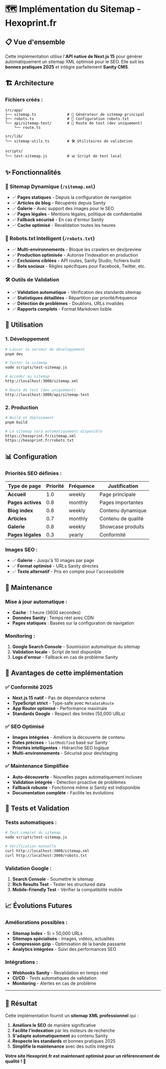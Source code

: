 # 🗺️ Implémentation du Sitemap - Hexoprint.fr

## 📋 Vue d'ensemble

Cette implémentation utilise l'**API native de Next.js 15** pour générer automatiquement un sitemap XML optimisé pour le SEO. Elle suit les **bonnes pratiques 2025** et intègre parfaitement **Sanity CMS**.

## 🏗️ Architecture

### **Fichiers créés :**

```
src/app/
├── sitemap.ts              # 🎯 Générateur de sitemap principal
├── robots.ts               # 🤖 Configuration robots.txt
└── api/sitemap-test/       # 🧪 Route de test (dev uniquement)
    └── route.ts

src/lib/
└── sitemap-utils.ts        # 🛠️ Utilitaires de validation

scripts/
└── test-sitemap.js         # 📊 Script de test local
```

## ✨ Fonctionnalités

### **🎯 Sitemap Dynamique (`/sitemap.xml`)**

- ✅ **Pages statiques** - Depuis la configuration de navigation
- ✅ **Articles de blog** - Récupérés depuis Sanity
- ✅ **Galerie** - Avec support des images pour le SEO
- ✅ **Pages légales** - Mentions légales, politique de confidentialité
- ✅ **Fallback sécurisé** - En cas d'erreur Sanity
- ✅ **Cache optimisé** - Revalidation toutes les heures

### **🤖 Robots.txt Intelligent (`/robots.txt`)**

- ✅ **Multi-environnements** - Bloque les crawlers en dev/preview
- ✅ **Production optimisée** - Autorise l'indexation en production
- ✅ **Exclusions ciblées** - API routes, Sanity Studio, fichiers build
- ✅ **Bots sociaux** - Règles spécifiques pour Facebook, Twitter, etc.

### **🛠️ Outils de Validation**

- ✅ **Validation automatique** - Vérification des standards sitemap
- ✅ **Statistiques détaillées** - Répartition par priorité/fréquence
- ✅ **Détection de problèmes** - Doublons, URLs invalides
- ✅ **Rapports complets** - Format Markdown lisible

## 🚀 Utilisation

### **1. Développement**

```bash
# Lancer le serveur de développement
pnpm dev

# Tester le sitemap
node scripts/test-sitemap.js

# Accéder au sitemap
http://localhost:3000/sitemap.xml

# Route de test (dev uniquement)
http://localhost:3000/api/sitemap-test
```

### **2. Production**

```bash
# Build et déploiement
pnpm build

# Le sitemap sera automatiquement disponible
https://hexoprint.fr/sitemap.xml
https://hexoprint.fr/robots.txt
```

## 📊 Configuration

### **Priorités SEO définies :**

| Type de page      | Priorité | Fréquence | Justification      |
| ----------------- | -------- | --------- | ------------------ |
| **Accueil**       | 1.0      | weekly    | Page principale    |
| **Pages actives** | 0.8      | monthly   | Pages importantes  |
| **Blog index**    | 0.8      | weekly    | Contenu dynamique  |
| **Articles**      | 0.7      | monthly   | Contenu de qualité |
| **Galerie**       | 0.8      | weekly    | Showcase produits  |
| **Pages légales** | 0.3      | yearly    | Conformité         |

### **Images SEO :**

- ✅ **Galerie** - Jusqu'à 10 images par page
- ✅ **Format optimisé** - URLs Sanity directes
- ✅ **Texte alternatif** - Pris en compte pour l'accessibilité

## 🔧 Maintenance

### **Mise à jour automatique :**

- **Cache** : 1 heure (3600 secondes)
- **Données Sanity** : Temps réel avec CDN
- **Pages statiques** : Basées sur la configuration de navigation

### **Monitoring :**

1. **Google Search Console** - Soumission automatique du sitemap
2. **Validation locale** - Script de test disponible
3. **Logs d'erreur** - Fallback en cas de problème Sanity

## 🎯 Avantages de cette implémentation

### **✅ Conformité 2025**

- **Next.js 15 natif** - Pas de dépendance externe
- **TypeScript strict** - Type-safe avec `MetadataRoute`
- **App Router optimisé** - Performance maximale
- **Standards Google** - Respect des limites (50,000 URLs)

### **✅ SEO Optimisé**

- **Images intégrées** - Améliore la découverte de contenu
- **Dates précises** - `lastModified` basé sur Sanity
- **Priorités intelligentes** - Hiérarchie SEO logique
- **Multi-environnements** - Sécurisé pour dev/staging

### **✅ Maintenance Simplifiée**

- **Auto-découverte** - Nouvelles pages automatiquement incluses
- **Validation intégrée** - Détection proactive de problèmes
- **Fallback robuste** - Fonctionne même si Sanity est indisponible
- **Documentation complète** - Facilite les évolutions

## 🧪 Tests et Validation

### **Tests automatiques :**

```bash
# Test complet du sitemap
node scripts/test-sitemap.js

# Vérification manuelle
curl http://localhost:3000/sitemap.xml
curl http://localhost:3000/robots.txt
```

### **Validation Google :**

1. **Search Console** - Soumettre le sitemap
2. **Rich Results Test** - Tester les structured data
3. **Mobile-Friendly Test** - Vérifier la compatibilité mobile

## 📈 Évolutions Futures

### **Améliorations possibles :**

- **Sitemap Index** - Si > 50,000 URLs
- **Sitemaps spécialisés** - Images, vidéos, actualités
- **Compression gzip** - Optimisation de la bande passante
- **Analytics intégrées** - Suivi des performances SEO

### **Intégrations :**

- **Webhooks Sanity** - Revalidation en temps réel
- **CI/CD** - Tests automatiques de validation
- **Monitoring** - Alertes en cas de problème

---

## 🎉 Résultat

Cette implémentation fournit un **sitemap XML professionnel** qui :

1. **Améliore le SEO** de manière significative
2. **Facilite l'indexation** par les moteurs de recherche
3. **S'adapte automatiquement** au contenu Sanity
4. **Respecte les standards** et bonnes pratiques 2025
5. **Simplifie la maintenance** avec des outils intégrés

**Votre site Hexoprint.fr est maintenant optimisé pour un référencement de qualité ! 🚀**
